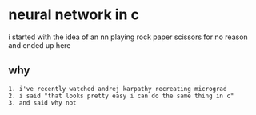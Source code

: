 # neural network in c

i started with the idea of an nn playing rock paper scissors for no reason and ended up here

## why

    1. i've recently watched andrej karpathy recreating micrograd
    2. i said "that looks pretty easy i can do the same thing in c"
    3. and said why not

